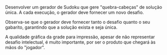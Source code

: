 Desenvolver um gerador de Sudoku que gere "quebra-cabeças" de solução única. A cada execução, o gerador deve fornecer um novo desafio.

Observa-se que o gerador deve fornecer tanto o desafio quanto o seu
gabarito, garantindo que a solução exista e seja única.

A qualidade gráfica da grade para impressão, apesar de não representar
desafio intelectual, é muito importante, por ser o produto que chegará
às mãos do "jogador".
